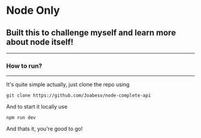 # Node Only

## Built this to challenge myself and learn more about node itself!

<hr>

### How to run?

<hr>

It's quite simple actually, just clone the repo using

`git clone https://github.com/Joabesv/node-complete-api`

And to start it locally use

`npm run dev`

And thats it, you're good to go!